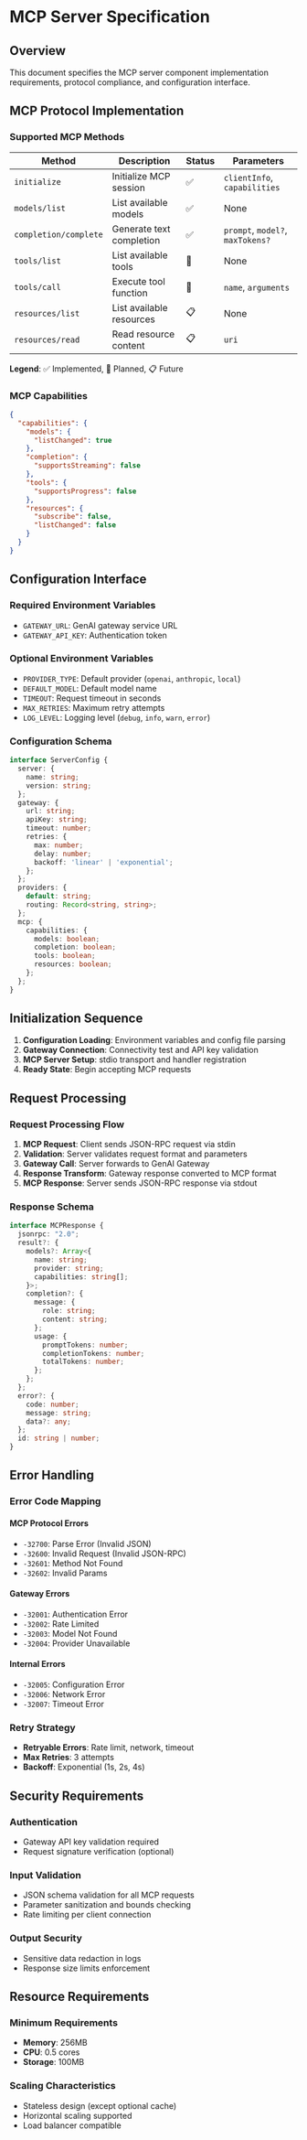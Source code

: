 # MCP Server Specification

## Overview

This document specifies the MCP server component implementation requirements, protocol compliance, and configuration interface.

## MCP Protocol Implementation

### Supported MCP Methods

| Method | Description | Status | Parameters |
|--------|-------------|--------|------------|
| `initialize` | Initialize MCP session | ✅ | `clientInfo`, `capabilities` |
| `models/list` | List available models | ✅ | None |
| `completion/complete` | Generate text completion | ✅ | `prompt`, `model?`, `maxTokens?` |
| `tools/list` | List available tools | 🔄 | None |
| `tools/call` | Execute tool function | 🔄 | `name`, `arguments` |
| `resources/list` | List available resources | 📋 | None |
| `resources/read` | Read resource content | 📋 | `uri` |

**Legend**: ✅ Implemented, 🔄 Planned, 📋 Future

### MCP Capabilities

```json
{
  "capabilities": {
    "models": {
      "listChanged": true
    },
    "completion": {
      "supportsStreaming": false
    },
    "tools": {
      "supportsProgress": false
    },
    "resources": {
      "subscribe": false,
      "listChanged": false
    }
  }
}
```

## Configuration Interface

### Required Environment Variables
- `GATEWAY_URL`: GenAI gateway service URL
- `GATEWAY_API_KEY`: Authentication token

### Optional Environment Variables
- `PROVIDER_TYPE`: Default provider (`openai`, `anthropic`, `local`)
- `DEFAULT_MODEL`: Default model name
- `TIMEOUT`: Request timeout in seconds
- `MAX_RETRIES`: Maximum retry attempts
- `LOG_LEVEL`: Logging level (`debug`, `info`, `warn`, `error`)

### Configuration Schema

```typescript
interface ServerConfig {
  server: {
    name: string;
    version: string;
  };
  gateway: {
    url: string;
    apiKey: string;
    timeout: number;
    retries: {
      max: number;
      delay: number;
      backoff: 'linear' | 'exponential';
    };
  };
  providers: {
    default: string;
    routing: Record<string, string>;
  };
  mcp: {
    capabilities: {
      models: boolean;
      completion: boolean;
      tools: boolean;
      resources: boolean;
    };
  };
}
```

## Initialization Sequence

1. **Configuration Loading**: Environment variables and config file parsing
2. **Gateway Connection**: Connectivity test and API key validation  
3. **MCP Server Setup**: stdio transport and handler registration
4. **Ready State**: Begin accepting MCP requests

## Request Processing

### Request Processing Flow

1. **MCP Request**: Client sends JSON-RPC request via stdin
2. **Validation**: Server validates request format and parameters
3. **Gateway Call**: Server forwards to GenAI Gateway
4. **Response Transform**: Gateway response converted to MCP format
5. **MCP Response**: Server sends JSON-RPC response via stdout

### Response Schema

```typescript
interface MCPResponse {
  jsonrpc: "2.0";
  result?: {
    models?: Array<{
      name: string;
      provider: string;
      capabilities: string[];
    }>;
    completion?: {
      message: {
        role: string;
        content: string;
      };
      usage: {
        promptTokens: number;
        completionTokens: number;
        totalTokens: number;
      };
    };
  };
  error?: {
    code: number;
    message: string;
    data?: any;
  };
  id: string | number;
}
```

## Error Handling

### Error Code Mapping

#### MCP Protocol Errors
- `-32700`: Parse Error (Invalid JSON)
- `-32600`: Invalid Request (Invalid JSON-RPC)
- `-32601`: Method Not Found
- `-32602`: Invalid Params

#### Gateway Errors  
- `-32001`: Authentication Error
- `-32002`: Rate Limited
- `-32003`: Model Not Found
- `-32004`: Provider Unavailable

#### Internal Errors
- `-32005`: Configuration Error
- `-32006`: Network Error
- `-32007`: Timeout Error

### Retry Strategy
- **Retryable Errors**: Rate limit, network, timeout
- **Max Retries**: 3 attempts
- **Backoff**: Exponential (1s, 2s, 4s)

## Security Requirements

### Authentication
- Gateway API key validation required
- Request signature verification (optional)

### Input Validation  
- JSON schema validation for all MCP requests
- Parameter sanitization and bounds checking
- Rate limiting per client connection

### Output Security
- Sensitive data redaction in logs
- Response size limits enforcement

## Resource Requirements

### Minimum Requirements
- **Memory**: 256MB
- **CPU**: 0.5 cores  
- **Storage**: 100MB

### Scaling Characteristics
- Stateless design (except optional cache)
- Horizontal scaling supported
- Load balancer compatible

